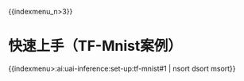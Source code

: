 {{indexmenu_n>3}}

# 快速上手（TF-Mnist案例）

{{indexmenu>:ai:uai-inference:set-up:tf-mnist#1 | nsort dsort msort}}

